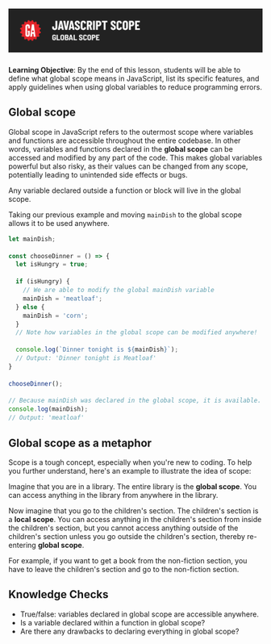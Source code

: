 # ![JavaScript Scope - Global Scope](./assets/hero.png)

**Learning Objective**: By the end of this lesson, students will be able to define what global scope means in JavaScript, list its specific features, and apply guidelines when using global variables to reduce programming errors.

## Global scope

Global scope in JavaScript refers to the outermost scope where variables and functions are accessible throughout the entire codebase. In other words, variables and functions declared in the **global scope** can be accessed and modified by any part of the code. This makes global variables powerful but also risky, as their values can be changed from any scope, potentially leading to unintended side effects or bugs.

Any variable declared outside a function or block will live in the global scope.

Taking our previous example and moving `mainDish` to the global scope allows it to be used anywhere.

```js
let mainDish;

const chooseDinner = () => {
  let isHungry = true;

  if (isHungry) {
    // We are able to modify the global mainDish variable
    mainDish = 'meatloaf';
  } else {
    mainDish = 'corn';
  }
  // Note how variables in the global scope can be modified anywhere!

  console.log(`Dinner tonight is ${mainDish}`);
  // Output: 'Dinner tonight is Meatloaf'
}

chooseDinner();

// Because mainDish was declared in the global scope, it is available.
console.log(mainDish);
// Output: 'meatloaf'
```

## Global scope as a metaphor

Scope is a tough concept, especially when you're new to coding. To help you further understand, here's an example to illustrate the idea of scope:

Imagine that you are in a library. The entire library is the **global scope**. You can access anything in the library from anywhere in the library.

Now imagine that you go to the children's section. The children's section is a **local scope**. You can access anything in the children's section from inside the children's section, but you cannot access anything outside of the children's section unless you go outside the children's section, thereby re-entering **global scope**.

For example, if you want to get a book from the non-fiction section, you have to leave the children's section and go to the non-fiction section.

## Knowledge Checks

- True/false: variables declared in global scope are accessible anywhere.
- Is a variable declared within a function in global scope?
- Are there any drawbacks to declaring everything in global scope?